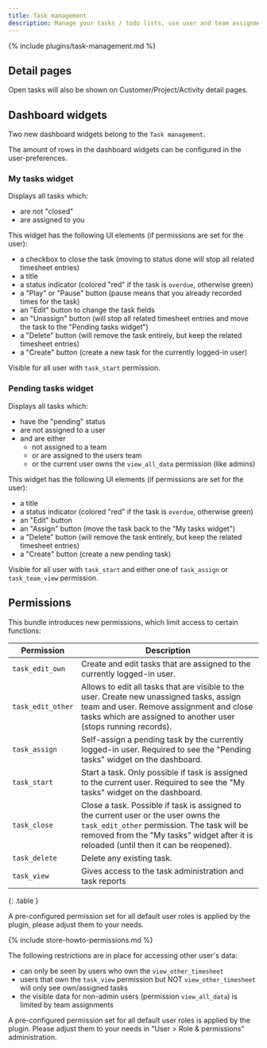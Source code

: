 ```yaml
---
title: Task management
description: Manage your tasks / todo lists, use user and team assignments and track times for them
---
```


{% include plugins/task-management.md %}  

## Detail pages

Open tasks will also be shown on Customer/Project/Activity detail pages.

## Dashboard widgets

Two new dashboard widgets belong to the `Task management`.

The amount of rows in the dashboard widgets can be configured in the user-preferences.

### My tasks widget

Displays all tasks which:
- are not "closed"
- are assigned to you

This widget has the following UI elements (if permissions are set for the user):
- a checkbox to close the task (moving to status done will stop all related timesheet entries)
- a title
- a status indicator (colored "red" if the task is `overdue`, otherwise green)
- a "Play" or "Pause" button (pause means that you already recorded times for the task)
- an "Edit" button to change the task fields
- an "Unassign" button (will stop all related timesheet entries and move the task to the "Pending tasks widget")
- a "Delete" button (will remove the task entirely, but keep the related timesheet entries)
- a "Create" button (create a new task for the currently logged-in user)

Visible for all user with `task_start` permission.

### Pending tasks widget

Displays all tasks which:
- have the "pending" status
- are not assigned to a user
- and are either
    - not assigned to a team
    - or are assigned to the users team
    - or the current user owns the `view_all_data` permission (like admins)

This widget has the following UI elements (if permissions are set for the user):
- a title
- a status indicator (colored "red" if the task is `overdue`, otherwise green)
- an "Edit" button
- an "Assign" button (move the task back to the "My tasks widget")
- a "Delete" button (will remove the task entirely, but keep the related timesheet entries)
- a "Create" button (create a new pending task)

Visible for all user with `task_start` and either one of `task_assign` or `task_team_view` permission.

## Permissions

This bundle introduces new permissions, which limit access to certain functions:

| Permission         | Description                                                                                                                                                                                                                 |
|--------------------|-----------------------------------------------------------------------------------------------------------------------------------------------------------------------------------------------------------------------------|
| `task_edit_own`    | Create and edit tasks that are assigned to the currently logged-in user.                                                                                                                                                    |
| `task_edit_other`  | Allows to edit all tasks that are visible to the user. Create new unassigned tasks, assign team and user. Remove assignment and close tasks which are assigned to another user (stops running records).                     |
| `task_assign`      | Self-assign a pending task by the currently logged-in user. Required to see the "Pending tasks" widget on the dashboard.                                                                                                    |
| `task_start`       | Start a task. Only possible if task is assigned to the current user. Required to see the "My tasks" widget on the dashboard.                                                                                                |
| `task_close`       | Close a task. Possible if task is assigned to the current user or the user owns the `task_edit_other` permission. The task will be removed from the "My tasks" widget after it is reloaded (until then it can be reopened). |
| `task_delete`      | Delete any existing task.                                                                                                                                                                                                   |
| `task_view`        | Gives access to the task administration and task reports                                                                                                                                                                    |
{: .table }

A pre-configured permission set for all default user roles is applied by the plugin, please adjust them to your needs.

{% include store-howto-permissions.md %}

The following restrictions are in place for accessing other user's data:
- can only be seen by users who own the `view_other_timesheet`
- users that own the `task_view` permission but NOT `view_other_timesheet` will only see own/assigned tasks
- the visible data for non-admin users (permission `view_all_data`) is limited by team assignments

A pre-configured permission set for all default user roles is applied by the plugin.
Please adjust them to your needs in "User > Role & permissions" administration.
